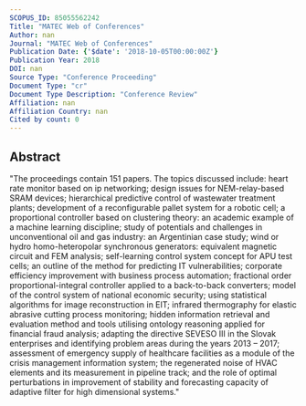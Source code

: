 ```yaml
---
SCOPUS_ID: 85055562242
Title: "MATEC Web of Conferences"
Author: nan
Journal: "MATEC Web of Conferences"
Publication Date: {'$date': '2018-10-05T00:00:00Z'}
Publication Year: 2018
DOI: nan
Source Type: "Conference Proceeding"
Document Type: "cr"
Document Type Description: "Conference Review"
Affiliation: nan
Affiliation Country: nan
Cited by count: 0
---
```


## Abstract
"The proceedings contain 151 papers. The topics discussed include: heart rate monitor based on ip networking; design issues for NEM-relay-based SRAM devices; hierarchical predictive control of wastewater treatment plants; development of a reconfigurable pallet system for a robotic cell; a proportional controller based on clustering theory: an academic example of a machine learning discipline; study of potentials and challenges in unconventional oil and gas industry: an Argentinian case study; wind or hydro homo-heteropolar synchronous generators: equivalent magnetic circuit and FEM analysis; self-learning control system concept for APU test cells; an outline of the method for predicting IT vulnerabilities; corporate efficiency improvement with business process automation; fractional order proportional-integral controller applied to a back-to-back converters; model of the control system of national economic security; using statistical algorithms for image reconstruction in EIT; infrared thermography for elastic abrasive cutting process monitoring; hidden information retrieval and evaluation method and tools utilising ontology reasoning applied for financial fraud analysis; adapting the directive SEVESO III in the Slovak enterprises and identifying problem areas during the years 2013 – 2017; assessment of emergency supply of healthcare facilities as a module of the crisis management information system; the regenerated noise of HVAC elements and its measurement in pipeline track; and the role of optimal perturbations in improvement of stability and forecasting capacity of adaptive filter for high dimensional systems."
